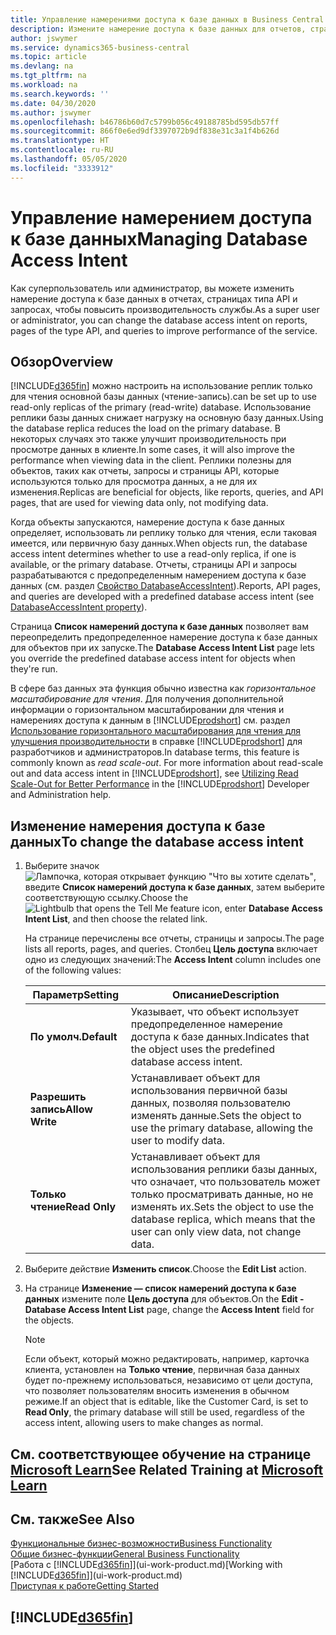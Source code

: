 ```yaml
---
title: Управление намерениями доступа к базе данных в Business Central | Документация Microsoft
description: Измените намерение доступа к базе данных для отчетов, страниц API и запросов.
author: jswymer
ms.service: dynamics365-business-central
ms.topic: article
ms.devlang: na
ms.tgt_pltfrm: na
ms.workload: na
ms.search.keywords: ''
ms.date: 04/30/2020
ms.author: jswymer
ms.openlocfilehash: b46786b60d7c5799b056c49188785bd595db57ff
ms.sourcegitcommit: 866f0e6ed9df3397072b9df838e31c3a1f4b626d
ms.translationtype: HT
ms.contentlocale: ru-RU
ms.lasthandoff: 05/05/2020
ms.locfileid: "3333912"
---
```

# <a name="managing-database-access-intent"></a><span data-ttu-id="de6f7-103">Управление намерением доступа к базе данных</span><span class="sxs-lookup"><span data-stu-id="de6f7-103">Managing Database Access Intent</span></span> 

<span data-ttu-id="de6f7-104">Как суперпользователь или администратор, вы можете изменить намерение доступа к базе данных в отчетах, страницах типа API и запросах, чтобы повысить производительность службы.</span><span class="sxs-lookup"><span data-stu-id="de6f7-104">As a super user or administrator, you can change the database access intent on reports, pages of the type API, and queries to improve performance of the service.</span></span>

## <a name="overview"></a><span data-ttu-id="de6f7-105">Обзор</span><span class="sxs-lookup"><span data-stu-id="de6f7-105">Overview</span></span>

[!INCLUDE[d365fin](includes/d365fin_md.md)] <span data-ttu-id="de6f7-106">можно настроить на использование реплик только для чтения основной базы данных (чтение-запись).</span><span class="sxs-lookup"><span data-stu-id="de6f7-106">can be set up to use read-only replicas of the primary (read-write) database.</span></span> <span data-ttu-id="de6f7-107">Использование реплики базы данных снижает нагрузку на основную базу данных.</span><span class="sxs-lookup"><span data-stu-id="de6f7-107">Using the database replica reduces the load on the primary database.</span></span> <span data-ttu-id="de6f7-108">В некоторых случаях это также улучшит производительность при просмотре данных в клиенте.</span><span class="sxs-lookup"><span data-stu-id="de6f7-108">In some cases, it will also improve the performance when viewing data in the client.</span></span> <span data-ttu-id="de6f7-109">Реплики полезны для объектов, таких как отчеты, запросы и страницы API, которые используются только для просмотра данных, а не для их изменения.</span><span class="sxs-lookup"><span data-stu-id="de6f7-109">Replicas are beneficial for objects, like reports, queries, and API pages, that are used for viewing data only, not modifying data.</span></span>

<span data-ttu-id="de6f7-110">Когда объекты запускаются, намерение доступа к базе данных определяет, использовать ли реплику только для чтения, если таковая имеется, или первичную базу данных.</span><span class="sxs-lookup"><span data-stu-id="de6f7-110">When objects run, the database access intent determines whether to use a read-only replica, if one is available, or the primary database.</span></span> <span data-ttu-id="de6f7-111">Отчеты, страницы API и запросы разрабатываются с предопределенным намерением доступа к базе данных (см. раздел [Свойство DatabaseAccessIntent](/dynamics365/business-central/dev-itpro/developer/properties/devenv-dataaccessintent-property)).</span><span class="sxs-lookup"><span data-stu-id="de6f7-111">Reports, API pages, and queries are developed with a predefined database access intent (see [DatabaseAccessIntent property](/dynamics365/business-central/dev-itpro/developer/properties/devenv-dataaccessintent-property)).</span></span>

<span data-ttu-id="de6f7-112">Страница **Список намерений доступа к базе данных** позволяет вам переопределить предопределенное намерение доступа к базе данных для объектов при их запуске.</span><span class="sxs-lookup"><span data-stu-id="de6f7-112">The **Database Access Intent List** page lets you override the predefined database access intent for objects when they're run.</span></span>

<span data-ttu-id="de6f7-113">В сфере баз данных эта функция обычно известна как *горизонтальное масштабирование для чтения*. Для получения дополнительной информации о горизонтальном масштабировании для чтения и намерениях доступа к данным в [!INCLUDE[prodshort](includes/prodshort.md)] см. раздел [Использование горизонтального масштабирования для чтения для улучшения производительности](/dynamics365/business-central/dev-itpro/administration/database-read-scale-out-overview) в справке [!INCLUDE[prodshort](includes/prodshort.md)] для разработчиков и администраторов.</span><span class="sxs-lookup"><span data-stu-id="de6f7-113">In database terms, this feature is commonly known as *read scale-out*. For more information about read-scale out and data access intent in [!INCLUDE[prodshort](includes/prodshort.md)], see [Utilizing Read Scale-Out for Better Performance](/dynamics365/business-central/dev-itpro/administration/database-read-scale-out-overview) in the [!INCLUDE[prodshort](includes/prodshort.md)] Developer and Administration help.</span></span>

## <a name="to-change-the-database-access-intent"></a><span data-ttu-id="de6f7-114">Изменение намерения доступа к базе данных</span><span class="sxs-lookup"><span data-stu-id="de6f7-114">To change the database access intent</span></span>

1. <span data-ttu-id="de6f7-115">Выберите значок ![Лампочка, которая открывает функцию "Что вы хотите сделать"](media/ui-search/search_small.png "Что вы хотите сделать"), введите **Список намерений доступа к базе данных**, затем выберите соответствующую ссылку.</span><span class="sxs-lookup"><span data-stu-id="de6f7-115">Choose the ![Lightbulb that opens the Tell Me feature](media/ui-search/search_small.png "Tell me what you want to do") icon, enter **Database Access Intent List**, and then choose the related link.</span></span>

    <span data-ttu-id="de6f7-116">На странице перечислены все отчеты, страницы и запросы.</span><span class="sxs-lookup"><span data-stu-id="de6f7-116">The page lists all reports, pages, and queries.</span></span> <span data-ttu-id="de6f7-117">Столбец **Цель доступа** включает одно из следующих значений:</span><span class="sxs-lookup"><span data-stu-id="de6f7-117">The **Access Intent** column includes one of the following values:</span></span>

    |<span data-ttu-id="de6f7-118">**Параметр**</span><span class="sxs-lookup"><span data-stu-id="de6f7-118">**Setting**</span></span>|<span data-ttu-id="de6f7-119">**Описание**</span><span class="sxs-lookup"><span data-stu-id="de6f7-119">**Description**</span></span>|  
    |------------|-------------|  
    |<span data-ttu-id="de6f7-120">**По умолч.**</span><span class="sxs-lookup"><span data-stu-id="de6f7-120">**Default**</span></span>|<span data-ttu-id="de6f7-121">Указывает, что объект использует предопределенное намерение доступа к базе данных.</span><span class="sxs-lookup"><span data-stu-id="de6f7-121">Indicates that the object uses the predefined database access intent.</span></span>|
    |<span data-ttu-id="de6f7-122">**Разрешить запись**</span><span class="sxs-lookup"><span data-stu-id="de6f7-122">**Allow Write**</span></span>|<span data-ttu-id="de6f7-123">Устанавливает объект для использования первичной базы данных, позволяя пользователю изменять данные.</span><span class="sxs-lookup"><span data-stu-id="de6f7-123">Sets the object to use the primary database, allowing the user to modify data.</span></span>|
    |<span data-ttu-id="de6f7-124">**Только чтение**</span><span class="sxs-lookup"><span data-stu-id="de6f7-124">**Read Only**</span></span>|<span data-ttu-id="de6f7-125">Устанавливает объект для использования реплики базы данных, что означает, что пользователь может только просматривать данные, но не изменять их.</span><span class="sxs-lookup"><span data-stu-id="de6f7-125">Sets the object to use the database replica, which means that the user can only view data, not change data.</span></span>|

2. <span data-ttu-id="de6f7-126">Выберите действие **Изменить список**.</span><span class="sxs-lookup"><span data-stu-id="de6f7-126">Choose the **Edit List** action.</span></span>

3. <span data-ttu-id="de6f7-127">На странице **Изменение — список намерений доступа к базе данных** измените поле **Цель доступа** для объектов.</span><span class="sxs-lookup"><span data-stu-id="de6f7-127">On the **Edit - Database Access Intent List** page, change the **Access Intent** field for the objects.</span></span>

    > [!NOTE]
    > <span data-ttu-id="de6f7-128">Если объект, который можно редактировать, например, карточка клиента, установлен на **Только чтение**, первичная база данных будет по-прежнему использоваться, независимо от цели доступа, что позволяет пользователям вносить изменения в обычном режиме.</span><span class="sxs-lookup"><span data-stu-id="de6f7-128">If an object that is editable, like the Customer Card, is set to **Read Only**, the primary database will still be used, regardless of the access intent, allowing users to make changes as normal.</span></span>

## <a name="see-related-training-at-microsoft-learn"></a><span data-ttu-id="de6f7-129">См. соответствующее обучение на странице [Microsoft Learn](/learn/paths/deploy-configure-dynamics-365-business-central/)</span><span class="sxs-lookup"><span data-stu-id="de6f7-129">See Related Training at [Microsoft Learn](/learn/paths/deploy-configure-dynamics-365-business-central/)</span></span>

## <a name="see-also"></a><span data-ttu-id="de6f7-130">См. также</span><span class="sxs-lookup"><span data-stu-id="de6f7-130">See Also</span></span>
[<span data-ttu-id="de6f7-131">Функциональные бизнес-возможности</span><span class="sxs-lookup"><span data-stu-id="de6f7-131">Business Functionality</span></span>](across-business-functionality.md)  
[<span data-ttu-id="de6f7-132">Общие бизнес-функции</span><span class="sxs-lookup"><span data-stu-id="de6f7-132">General Business Functionality</span></span>](ui-across-business-areas.md)  
<span data-ttu-id="de6f7-133">[Работа с [!INCLUDE[d365fin](includes/d365fin_md.md)]](ui-work-product.md)</span><span class="sxs-lookup"><span data-stu-id="de6f7-133">[Working with [!INCLUDE[d365fin](includes/d365fin_md.md)]](ui-work-product.md)</span></span>  
[<span data-ttu-id="de6f7-134">Приступая к работе</span><span class="sxs-lookup"><span data-stu-id="de6f7-134">Getting Started</span></span>](product-get-started.md)    

## [!INCLUDE[d365fin](includes/free_trial_md.md)]  
